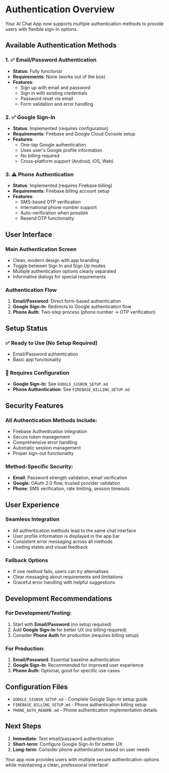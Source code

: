 # Authentication Overview

Your AI Chat App now supports multiple authentication methods to provide users with flexible sign-in options.

## Available Authentication Methods

### 1. ✅ Email/Password Authentication
- **Status**: Fully functional
- **Requirements**: None (works out of the box)
- **Features**:
  - Sign up with email and password
  - Sign in with existing credentials
  - Password reset via email
  - Form validation and error handling

### 2. ✅ Google Sign-In
- **Status**: Implemented (requires configuration)
- **Requirements**: Firebase and Google Cloud Console setup
- **Features**:
  - One-tap Google authentication
  - Uses user's Google profile information
  - No billing required
  - Cross-platform support (Android, iOS, Web)

### 3. ⚠️ Phone Authentication
- **Status**: Implemented (requires Firebase billing)
- **Requirements**: Firebase billing account setup
- **Features**:
  - SMS-based OTP verification
  - International phone number support
  - Auto-verification when possible
  - Resend OTP functionality

## User Interface

### Main Authentication Screen
- Clean, modern design with app branding
- Toggle between Sign In and Sign Up modes
- Multiple authentication options clearly separated
- Informative dialogs for special requirements

### Authentication Flow
1. **Email/Password**: Direct form-based authentication
2. **Google Sign-In**: Redirects to Google authentication flow
3. **Phone Auth**: Two-step process (phone number → OTP verification)

## Setup Status

### ✅ Ready to Use (No Setup Required)
- Email/Password authentication
- Basic app functionality

### 🔧 Requires Configuration
- **Google Sign-In**: See `GOOGLE_SIGNIN_SETUP.md`
- **Phone Authentication**: See `FIREBASE_BILLING_SETUP.md`

## Security Features

### All Authentication Methods Include:
- Firebase Authentication integration
- Secure token management
- Comprehensive error handling
- Automatic session management
- Proper sign-out functionality

### Method-Specific Security:
- **Email**: Password strength validation, email verification
- **Google**: OAuth 2.0 flow, trusted provider validation
- **Phone**: SMS verification, rate limiting, session timeouts

## User Experience

### Seamless Integration
- All authentication methods lead to the same chat interface
- User profile information is displayed in the app bar
- Consistent error messaging across all methods
- Loading states and visual feedback

### Fallback Options
- If one method fails, users can try alternatives
- Clear messaging about requirements and limitations
- Graceful error handling with helpful suggestions

## Development Recommendations

### For Development/Testing:
1. Start with **Email/Password** (no setup required)
2. Add **Google Sign-In** for better UX (no billing required)
3. Consider **Phone Auth** for production (requires billing setup)

### For Production:
1. **Email/Password**: Essential baseline authentication
2. **Google Sign-In**: Recommended for improved user experience
3. **Phone Auth**: Optional, good for specific use cases

## Configuration Files

- `GOOGLE_SIGNIN_SETUP.md` - Complete Google Sign-In setup guide
- `FIREBASE_BILLING_SETUP.md` - Phone authentication billing setup
- `PHONE_AUTH_README.md` - Phone authentication implementation details

## Next Steps

1. **Immediate**: Test email/password authentication
2. **Short-term**: Configure Google Sign-In for better UX
3. **Long-term**: Consider phone authentication based on user needs

Your app now provides users with multiple secure authentication options while maintaining a clean, professional interface!